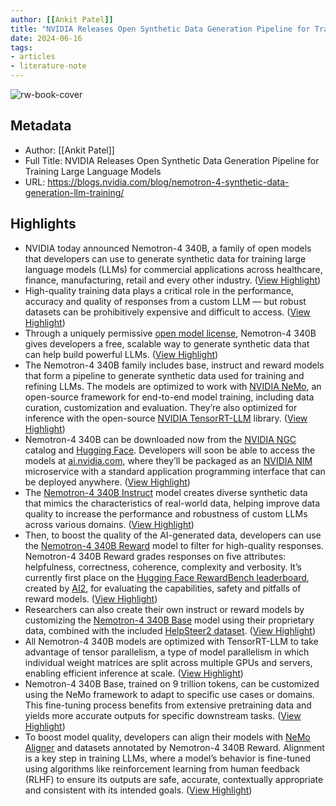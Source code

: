 ```yaml
---
author: [[Ankit Patel]]
title: "NVIDIA Releases Open Synthetic Data Generation Pipeline for Training Large Language Models"
date: 2024-06-16
tags: 
- articles
- literature-note
---
```

![rw-book-cover](https://blogs.nvidia.com/wp-content/uploads/2024/06/llm-blog-customization-techniques-2847735-1280x680-1-842x450.png)

## Metadata
- Author: [[Ankit Patel]]
- Full Title: NVIDIA Releases Open Synthetic Data Generation Pipeline for Training Large Language Models
- URL: https://blogs.nvidia.com/blog/nemotron-4-synthetic-data-generation-llm-training/

## Highlights
- NVIDIA today announced Nemotron-4 340B, a family of open models that developers can use to generate synthetic data for training large language models (LLMs) for commercial applications across healthcare, finance, manufacturing, retail and every other industry. ([View Highlight](https://read.readwise.io/read/01j0hbf3ftyrq2ggt2gy4s1hwm))
- High-quality training data plays a critical role in the performance, accuracy and quality of responses from a custom LLM — but robust datasets can be prohibitively expensive and difficult to access. ([View Highlight](https://read.readwise.io/read/01j0hbfat19jp8ank661bx49z3))
- Through a uniquely permissive [open model license](https://developer.download.nvidia.com/licenses/nvidia-open-model-license-agreement-june-2024.pdf), Nemotron-4 340B gives developers a free, scalable way to generate synthetic data that can help build powerful LLMs. ([View Highlight](https://read.readwise.io/read/01j0hbfgs6tyxnj4btevpgkbwk))
- The Nemotron-4 340B family includes base, instruct and reward models that form a pipeline to generate synthetic data used for training and refining LLMs. The models are optimized to work with [NVIDIA NeMo](https://github.com/NVIDIA/NeMo), an open-source framework for end-to-end model training, including data curation, customization and evaluation. They’re also optimized for inference with the open-source [NVIDIA TensorRT-LLM](https://github.com/NVIDIA/TensorRT-LLM) library. ([View Highlight](https://read.readwise.io/read/01j0hbfnsf1yxsrp82xx08jk41))
- Nemotron-4 340B can be downloaded now from the [NVIDIA NGC](https://catalog.ngc.nvidia.com/models?filters=&orderBy=scoreDESC&query=nemotron-4-340b) catalog and [Hugging Face](https://huggingface.co/collections/nvidia/nemotron-4-340b-666b7ebaf1b3867caf2f1911). Developers will soon be able to access the models at [ai.nvidia.com](http://ai.nvidia.com/), where they’ll be packaged as an [NVIDIA NIM](https://developer.nvidia.com/blog/nvidia-nim-offers-optimized-inference-microservices-for-deploying-ai-models-at-scale/) microservice with a standard application programming interface that can be deployed anywhere. ([View Highlight](https://read.readwise.io/read/01j0hbfr6ae9sx6cwf6vtfwmgk))
- The [Nemotron-4 340B Instruct](https://catalog.ngc.nvidia.com/orgs/nvidia/teams/nemo/models/nemotron-4-340b-instruct) model creates diverse synthetic data that mimics the characteristics of real-world data, helping improve data quality to increase the performance and robustness of custom LLMs across various domains. ([View Highlight](https://read.readwise.io/read/01j0hbfx0czvgn8xmgc9fc107d))
- Then, to boost the quality of the AI-generated data, developers can use the [Nemotron-4 340B Reward](https://catalog.ngc.nvidia.com/orgs/nvidia/teams/nemo/models/nemotron-4-340b-reward) model to filter for high-quality responses. Nemotron-4 340B Reward grades responses on five attributes: helpfulness, correctness, coherence, complexity and verbosity. It’s currently first place on the [Hugging Face RewardBench leaderboard](https://huggingface.co/spaces/allenai/reward-bench), created by [AI2](https://allenai.org/), for evaluating the capabilities, safety and pitfalls of reward models. ([View Highlight](https://read.readwise.io/read/01j0hbg5zk918xsetb20w6afzr))
- Researchers can also create their own instruct or reward models by customizing the [Nemotron-4 340B Base](https://catalog.ngc.nvidia.com/orgs/nvidia/teams/nemo/models/nemotron-4-340b-base) model using their proprietary data, combined with the included [HelpSteer2 dataset](https://huggingface.co/datasets/nvidia/HelpSteer2). ([View Highlight](https://read.readwise.io/read/01j0hbggc2cj688kqxscp56snw))
- All Nemotron-4 340B models are optimized with TensorRT-LLM to take advantage of tensor parallelism, a type of model parallelism in which individual weight matrices are split across multiple GPUs and servers, enabling efficient inference at scale. ([View Highlight](https://read.readwise.io/read/01j0hbgtpjm9ty3c9bzv38k6fb))
- Nemotron-4 340B Base, trained on 9 trillion tokens, can be customized using the NeMo framework to adapt to specific use cases or domains. This fine-tuning process benefits from extensive pretraining data and yields more accurate outputs for specific downstream tasks. ([View Highlight](https://read.readwise.io/read/01j0hbhbcpz94h1xvyqyfnnbv1))
- To boost model quality, developers can align their models with [NeMo Aligner](https://github.com/NVIDIA/NeMo-Aligner) and datasets annotated by Nemotron-4 340B Reward. Alignment is a key step in training LLMs, where a model’s behavior is fine-tuned using algorithms like reinforcement learning from human feedback (RLHF) to ensure its outputs are safe, accurate, contextually appropriate and consistent with its intended goals. ([View Highlight](https://read.readwise.io/read/01j0hbj9wn0sx4r2n6xbhkqnw5))
